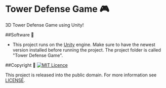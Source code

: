 <h1 align="center" style="display:inline">  
  Tower Defense Game  🎮
  <img /></h1>

3D Tower Defense Game using Unity! 

##Software   :space_invader:
- This project runs on the [Unity][1] engine. Make sure to have the newest version installed before running the project. The project folder is called "Tower Defense Game".

##Copyright   :pencil:
[![MIT Licence][2]][3]

This project is released into the public domain. For more information see  [LICENSE][4].


[1]: http://unity3d.com "Unity Website"

[2]: https://img.shields.io/github/license/mashape/apistatus.svg?maxAge=2592000
[3]: https://opensource.org/licenses/mit-license.php

[4]: /LICENSE